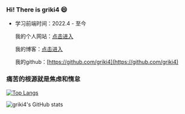 ### Hi! There is griki4 😄
<!--
**griki4/griki4** is a ✨ _special_ ✨ repository because its `README.md` (this file) appears on your GitHub profile.

Here are some ideas to get you started:

- 🔭 I’m currently working on ...
- 🌱 I’m currently learning ...
- 👯 I’m looking to collaborate on ...
- 🤔 I’m looking for help with ...
- 💬 Ask me about ...
- 📫 How to reach me: ...
- 😄 Pronouns: ...
- ⚡ Fun fact: ...
-->
- 学习前端时间：2022.4 - 至今

  我的个人网站：[点击进入](https://griki4.github.io/nav-website/)
  
  我的博客：[点击进入](https://www.yuque.com/xrikis)
  
  我的github：[https://github.com/griki4](https://github.com/griki4)

### 痛苦的根源就是焦虑和惰怠

[![Top Langs](https://github-readme-stats.vercel.app/api/top-langs/?username=griki4)](https://github.com/griki4/github-readme-stats)

![griki4's GitHub stats](https://github-readme-stats.vercel.app/api?username=griki4&show_icons=true&theme=tokyonight)
